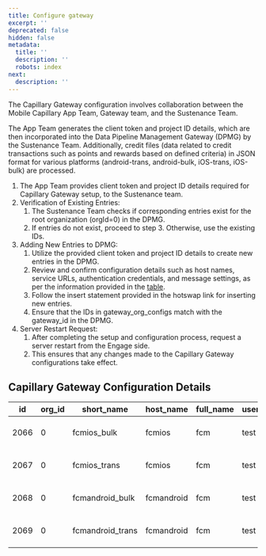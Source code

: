 ```yaml
---
title: Configure gateway
excerpt: ''
deprecated: false
hidden: false
metadata:
  title: ''
  description: ''
  robots: index
next:
  description: ''
---
```

The Capillary Gateway configuration involves collaboration between the Mobile Capillary App Team, Gateway team, and the Sustenance Team.

The App Team generates the client token and project ID details, which are then incorporated into the Data Pipeline Management Gateway (DPMG) by the Sustenance Team. Additionally, credit files (data related to credit transactions such as points and rewards based on defined criteria) in JSON format for various platforms (android-trans, android-bulk, iOS-trans, iOS-bulk) are processed.

1. The App Team provides client token and project ID details required for Capillary Gateway setup, to the Sustenance team.
2. Verification of Existing Entries:
   1. The Sustenance Team checks if corresponding entries exist for the root organization (orgId=0) in the DPMG.
   2. If entries do not exist, proceed to step 3. Otherwise, use the existing IDs.
3. Adding New Entries to DPMG:
   1. Utilize the provided client token and project ID details to create new entries in the DPMG.
   2. Review and confirm configuration details such as host names, service URLs, authentication credentials, and message settings, as per the information provided in the [table](https://docs.capillarytech.com/reference/configure-gateway#capillary-gateway-configuration-details).
   3. Follow the insert statement provided in the hotswap link for inserting new entries.
   4. Ensure that the IDs in gateway_org_configs match with the gateway_id in the DPMG.
4. Server Restart Request:
   1. After completing the setup and configuration process, request a server restart from the Engage side.
   2. This ensures that any changes made to the Capillary Gateway configurations take effect.

## Capillary Gateway Configuration Details

| id   | org_id | short_name       | host_name  | full_name | username | password | connection_properties | service_ip | service_url                           | status_check_url | message_class | message_priority | channel_count | status | is_private | status_check_type | properties                                               | start_time          | end_time            | auto_update_time    |
| ---- | ------ | ---------------- | ---------- | --------- | -------- | -------- | --------------------- | ---------- | ------------------------------------- | ---------------- | ------------- | ---------------- | ------------- | ------ | ---------- | ----------------- | -------------------------------------------------------- | ------------------- | ------------------- | ------------------- |
| 2066 | 0      | fcmios_bulk      | fcmios     | fcm       | test     | test     | {}                    | 127.0.0.1  | https://fcm.googleapis.com/fcm/send   |                  | IOS           | BULK             | 5             | ACTIVE | 0          | PUSH              | `{"scopes":["campaign"]}`                                 | 1970-01-01 00:00:00 | 2100-01-01 00:00:00 | 2020-09-29 14:40:15 |
| 2067 | 0      | fcmios_trans     | fcmios     | fcm       | test     | test     | {}                    | 127.0.0.1  | https://fcm.googleapis.com/fcm/send   |                  | IOS           | HIGH             | 5             | ACTIVE | 0          | PUSH              | `{"scopes":["optout","otp","highvoltrans","transaction"]}` | 1970-01-01 00:00:00 | 2100-01-01 00:00:00 | 2020-09-29 14:40:15 |
| 2068 | 0      | fcmandroid_bulk  | fcmandroid | fcm       | test     | test     | {}                    | 127.0.0.1  | https://fcm.googleapis.com/fcm/send   |                  | ANDROID       | BULK             | 5             | ACTIVE | 0          | PUSH              | `{"scopes":["campaign"]}`                                 | 1970-01-01 00:00:00 | 2100-01-01 00:00:00 | 2022-07-11 11:56:34 |
| 2069 | 0      | fcmandroid_trans | fcmandroid | fcm       | test     | test     | {}                    | 127.0.0.1  | https://fcm.googleapis.com/fcm/send   |                  | ANDROID       | HIGH             | 5             | ACTIVE | 0          | PUSH              | `{"scopes":["optout","otp","highvoltrans","transaction"]}` | 1970-01-01 00:00:00 | 2100-01-01 00:00:00 | 2020-09-29 14:40:15 |